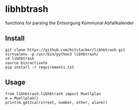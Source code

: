 # libhbtrash
functions for parsing the Entsorgung Kommunal Abfallkalender

## Install

    git clone https://github.com/bitstacker/libhbtrash.git
    virtualenv -p /usr/bin/python3 libhbtrash/
    cd libhbtrash
    source bin/activate
    pip install -r requirements.txt


## Usage

    from libhbtrash.libhbtrash import Muellplan
    m = Muellplan()
    print(m.getIcal(street, number, other, alarm))

